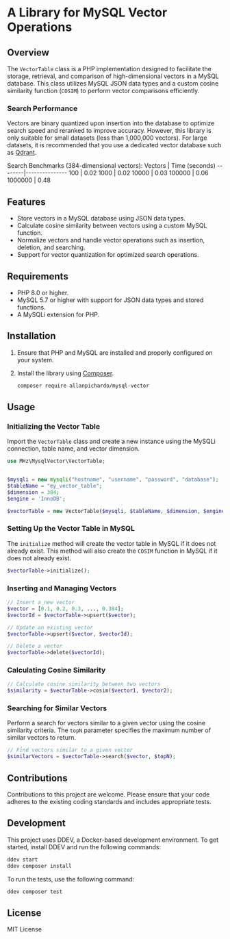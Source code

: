 # A Library for MySQL Vector Operations

## Overview
The `VectorTable` class is a PHP implementation designed to facilitate the storage, retrieval, and comparison of high-dimensional vectors in a MySQL database. This class utilizes MySQL JSON data types and a custom cosine similarity function (`COSIM`) to perform vector comparisons efficiently.

### Search Performance
Vectors are binary quantized upon insertion into the database to optimize search speed and reranked to improve accuracy.
However, this library is only suitable for small datasets (less than 1,000,000 vectors). For large datasets, it is recommended that you use a dedicated vector database such as [Qdrant](https://qdrant.tech/).

Search Benchmarks (384-dimensional vectors):
Vectors | Time (seconds)
--------|---------------
100     | 0.02
1000    | 0.02
10000   | 0.03
100000  | 0.06
1000000 | 0.48

## Features
- Store vectors in a MySQL database using JSON data types.
- Calculate cosine similarity between vectors using a custom MySQL function.
- Normalize vectors and handle vector operations such as insertion, deletion, and searching.
- Support for vector quantization for optimized search operations.

## Requirements
- PHP 8.0 or higher.
- MySQL 5.7 or higher with support for JSON data types and stored functions.
- A MySQLi extension for PHP.

## Installation
1. Ensure that PHP and MySQL are installed and properly configured on your system.
2. Install the library using [Composer](https://getcomposer.org/).

   ```bash
   composer require allanpichardo/mysql-vector
   ```

## Usage

### Initializing the Vector Table
Import the `VectorTable` class and create a new instance using the MySQLi connection, table name, and vector dimension.
```php
use MHz\MysqlVector\VectorTable;


$mysqli = new mysqli("hostname", "username", "password", "database");
$tableName = "my_vector_table";
$dimension = 384;
$engine = 'InnoDB';

$vectorTable = new VectorTable($mysqli, $tableName, $dimension, $engine);
```

### Setting Up the Vector Table in MySQL
The `initialize` method will create the vector table in MySQL if it does not already exist. This method will also create the `COSIM` function in MySQL if it does not already exist.
```php
$vectorTable->initialize();
```

### Inserting and Managing Vectors
```php
// Insert a new vector
$vector = [0.1, 0.2, 0.3, ..., 0.384];
$vectorId = $vectorTable->upsert($vector);

// Update an existing vector
$vectorTable->upsert($vector, $vectorId);

// Delete a vector
$vectorTable->delete($vectorId);
```

### Calculating Cosine Similarity
```php
// Calculate cosine similarity between two vectors
$similarity = $vectorTable->cosim($vector1, $vector2);
```

### Searching for Similar Vectors
Perform a search for vectors similar to a given vector using the cosine similarity criteria. The `topN` parameter specifies the maximum number of similar vectors to return.
```php
// Find vectors similar to a given vector
$similarVectors = $vectorTable->search($vector, $topN);
```


## Contributions
Contributions to this project are welcome. Please ensure that your code adheres to the existing coding standards and includes appropriate tests.

## Development
This project uses DDEV, a Docker-based development environment. To get started, install DDEV and run the following commands:

```bash
ddev start
ddev composer install
```

To run the tests, use the following command:

```bash
ddev composer test
```

## License
MIT License